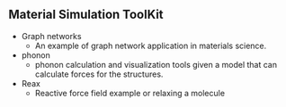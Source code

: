 ## Material Simulation ToolKit

- Graph networks
    - An example of graph network application in materials science. 
- phonon
    - phonon calculation and visualization tools given a model that can calculate forces for the structures.
- Reax
    - Reactive force field example or relaxing a molecule
